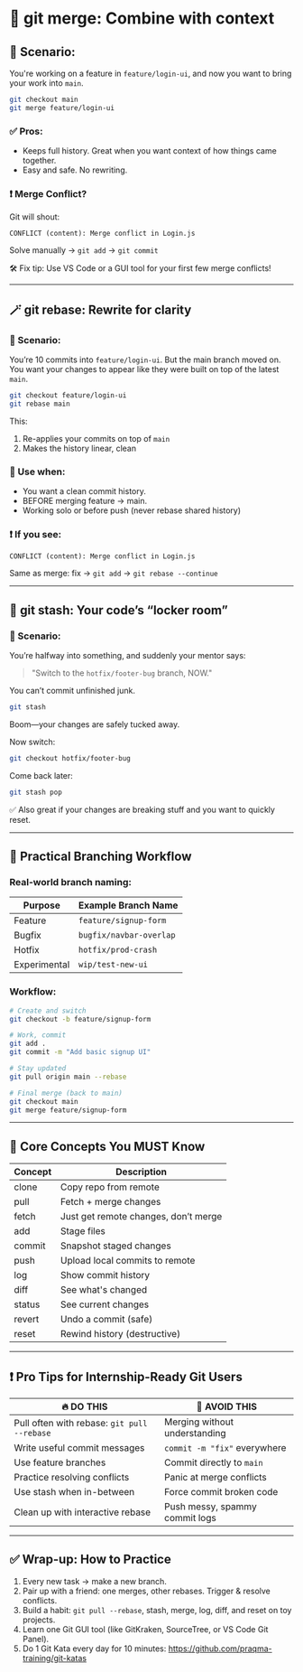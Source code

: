 # 🔀 git merge: Combine with context

## 📌 Scenario:
You're working on a feature in `feature/login-ui`, and now you want to bring your work into `main`.

```bash
git checkout main
git merge feature/login-ui
```

### ✅ Pros:
- Keeps full history. Great when you want context of how things came together.
- Easy and safe. No rewriting.

### ❗ Merge Conflict?
Git will shout:

```
CONFLICT (content): Merge conflict in Login.js
```

Solve manually → `git add` → `git commit`

🛠 Fix tip: Use VS Code or a GUI tool for your first few merge conflicts!

---

## 🪄 git rebase: Rewrite for clarity

### 📌 Scenario:
You’re 10 commits into `feature/login-ui`. But the main branch moved on. You want your changes to appear like they were built on top of the latest `main`.

```bash
git checkout feature/login-ui
git rebase main
```

This:
1. Re-applies your commits on top of `main`
2. Makes the history linear, clean

### 🧠 Use when:
- You want a clean commit history.
- BEFORE merging feature → main.
- Working solo or before push (never rebase shared history)

### ❗ If you see:

```
CONFLICT (content): Merge conflict in Login.js
```

Same as merge: fix → `git add` → `git rebase --continue`

---

## 🧳 git stash: Your code’s “locker room”

### 📌 Scenario:
You’re halfway into something, and suddenly your mentor says:

> "Switch to the `hotfix/footer-bug` branch, NOW."

You can’t commit unfinished junk.

```bash
git stash
```

Boom—your changes are safely tucked away.

Now switch:

```bash
git checkout hotfix/footer-bug
```

Come back later:

```bash
git stash pop
```

✅ Also great if your changes are breaking stuff and you want to quickly reset.

---

## 🌱 Practical Branching Workflow

### Real-world branch naming:

| Purpose      | Example Branch Name     |
|-------------|--------------------------|
| Feature      | `feature/signup-form`   |
| Bugfix       | `bugfix/navbar-overlap` |
| Hotfix       | `hotfix/prod-crash`     |
| Experimental | `wip/test-new-ui`       |

### Workflow:

```bash
# Create and switch
git checkout -b feature/signup-form

# Work, commit
git add .
git commit -m "Add basic signup UI"

# Stay updated
git pull origin main --rebase

# Final merge (back to main)
git checkout main
git merge feature/signup-form
```

---

## 🧠 Core Concepts You MUST Know

| Concept | Description |
|--------|-------------|
| clone | Copy repo from remote |
| pull | Fetch + merge changes |
| fetch | Just get remote changes, don’t merge |
| add | Stage files |
| commit | Snapshot staged changes |
| push | Upload local commits to remote |
| log | Show commit history |
| diff | See what's changed |
| status | See current changes |
| revert | Undo a commit (safe) |
| reset | Rewind history (destructive) |

---

## ❗ Pro Tips for Internship-Ready Git Users

| 🔥 DO THIS | 🚫 AVOID THIS |
|------------|---------------|
| Pull often with rebase: `git pull --rebase` | Merging without understanding |
| Write useful commit messages | `commit -m "fix"` everywhere |
| Use feature branches | Commit directly to `main` |
| Practice resolving conflicts | Panic at merge conflicts |
| Use stash when in-between | Force commit broken code |
| Clean up with interactive rebase | Push messy, spammy commit logs |

---

## ✅ Wrap-up: How to Practice

1. Every new task → make a new branch.  
2. Pair up with a friend: one merges, other rebases. Trigger & resolve conflicts.  
3. Build a habit: `git pull --rebase`, stash, merge, log, diff, and reset on toy projects.  
4. Learn one Git GUI tool (like GitKraken, SourceTree, or VS Code Git Panel).  
5. Do 1 Git Kata every day for 10 minutes: https://github.com/praqma-training/git-katas
